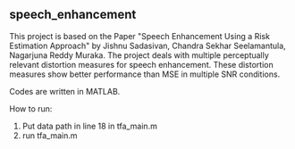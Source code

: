 ## speech_enhancement
This project is based on the Paper "Speech Enhancement Using a Risk Estimation Approach" by Jishnu Sadasivan, Chandra Sekhar Seelamantula, Nagarjuna Reddy Muraka. 
The project deals with multiple perceptually relevant distortion measures for speech enhancement. These distortion measures show better performance than MSE in multiple SNR conditions. 

Codes are written in MATLAB.

How to run: 
1. Put data path in line 18 in tfa_main.m
2. run tfa_main.m 

